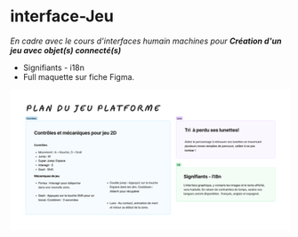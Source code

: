 # interface-Jeu
_En cadre avec le cours d'interfaces humain machines pour **Création d'un jeu avec objet(s) connecté(s)**_

- Signifiants - i18n
- Full maquette sur fiche Figma.
  
<img src="plan-figma.png">
